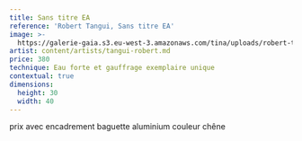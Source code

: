```yaml
---
title: Sans titre EA
reference: 'Robert Tangui, Sans titre EA'
image: >-
  https://galerie-gaia.s3.eu-west-3.amazonaws.com/tina/uploads/robert-tangui/galerie-gaia-robert-tangui-ea.jpg
artist: content/artists/tangui-robert.md
price: 380
technique: Eau forte et gauffrage exemplaire unique
contextual: true
dimensions:
  height: 30
  width: 40
---
```


prix avec encadrement baguette aluminium couleur chêne

